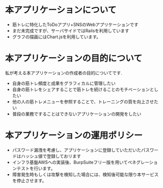 # 本アプリケーションについて
* 筋トレに特化したToDoアプリ+SNSのWebアプリケーションです
* まだ未完成ですが、サーバサイドではRailsを利用しています
* グラフの描画にはChart.jsを利用しています。
# 本アプリケーションの目的について
私が考える本アプリケーションの作成者の目的についてです.
* 自身の筋トレ頻度と成果をグラフィカルに管理したい
* 自身の筋トレをシェアすることで筋トレを続けることのモチベーションとしたい
* 他の人の筋トレメニューを参照することで、トレーニングの質を向上させたい
* 普段の業務ですることはできないアプリケーションの開発をしたい

# 本アプリケーションの運用ポリシー
* パスワード漏洩を考慮し、アプリケーションに登録していただいたパスワードはハッシュ値で登録しておリます
* インフラ基盤AWSへの実装後、BurpSuiteフリー版を用いてペネグレーションテストを行います。
* 障害発生時もしくは攻撃を検知した場合には、検知後可能な限り本サービスを停止させます。

